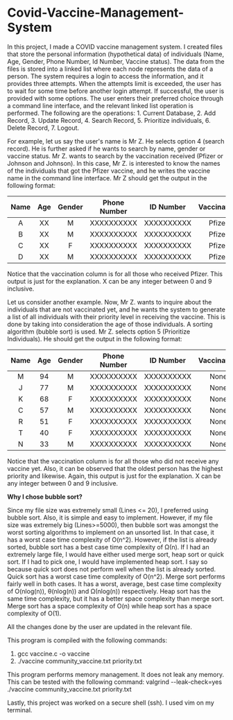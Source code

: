 # Covid-Vaccine-Management-System

In this project, I made a COVID vaccine management system. I created files that store the personal information (hypothetical data) of individuals (Name, Age, Gender, Phone Number, Id Number, Vaccine status). The data from the files is stored into a linked list where each node represents the data of a person. The system requires a login to access the information, and it provides three attempts. When the attempts limit is exceeded, the user has to wait for some time before another login attempt. If successful, the user is provided with some options. The user enters their preferred choice through a command line interface, and the relevant linked list operation is performed. The following are the operations: 1. Current Database, 2. Add Record, 3. Update Record, 4. Search Record, 5. Prioritize individuals, 6. Delete Record, 7. Logout.

For example, let us say the user's name is Mr Z. He selects option 4 (search record). He is further asked if he wants to search by name, gender or vaccine status. Mr Z. wants to search by the vaccination received (Pfizer or Johnson and Johnson). In this case, Mr Z. is interested to know the names of the individuals that got the Pfizer vaccine, and he writes the vaccine name in the command line interface. Mr Z should get the output in the following format:

|Name | Age | Gender  | Phone Number |  ID Number |  Vaccination |
|:---:|:---:|:-------:|:------------:|:----------:|:----------------:|
| A   | XX  |   M     |  XXXXXXXXXX  | XXXXXXXXXX |     Pfizer       |
| B   | XX  |   M     |  XXXXXXXXXX  | XXXXXXXXXX |     Pfizer       |
| C   | XX  |   F     |  XXXXXXXXXX  | XXXXXXXXXX |     Pfizer       |
| D   | XX  |   M     |  XXXXXXXXXX  | XXXXXXXXXX |     Pfizer       |


Notice that the vaccination column is for all those who received Pfizer. This output is just for the explanation. X can be any integer between 0 and 9 inclusive. 

Let us consider another example. Now, Mr Z. wants to inquire about the individuals that are not vaccinated yet, and he wants the system to generate a list of all individuals with their priority level in receiving the vaccine. This is done by taking into consideration the age of those individuals. A sorting algorithm (bubble sort) is used. Mr Z. selects option 5 (Prioritize Individuals). He should get the output in the following format:

|Name| Age | Gender| Phone Number |  ID Number  |Vaccination |
|:--:|:-------:|:-----:|:------------:|:-----------:|:--------------:|
| M  |   94    |  M    |  XXXXXXXXXX  |  XXXXXXXXXX |    None        |
| J  |   77    |  M    |  XXXXXXXXXX  |  XXXXXXXXXX |    None        |
| K  |   68    |  F    |  XXXXXXXXXX  |  XXXXXXXXXX |    None        |
| C  |   57    |  M    |  XXXXXXXXXX  |  XXXXXXXXXX |    None        |
| R  |   51    |  F    |  XXXXXXXXXX  |  XXXXXXXXXX |    None        |
| T  |   40    |  F    |  XXXXXXXXXX  |  XXXXXXXXXX |    None        |
| N  |   33    |  M    |  XXXXXXXXXX  |  XXXXXXXXXX |    None        |


Notice that the vaccination column is for all those who did not receive any vaccine yet. Also, it can be observed that the oldest person has the highest priority and likewise. Again, this output is just for the explanation. X can be any integer between 0 and 9 inclusive. 

**Why I chose bubble sort?**

Since my file size was extremely small (Lines <= 20), I preferred using bubble sort. Also, it is simple and easy to implement. However, if my file size was extremely big (Lines>=5000), then bubble sort was amongst the worst sorting algorithms to implement on an unsorted list. In that case, it has a worst case time complexity of O(n^2). However, if the list is already sorted, bubble sort has a best case time complexity of Ω(n). If I had an extremely large file, I would have either used merge sort, heap sort or quick sort. If I had to pick one, I would have implemented heap sort. I say so because quick sort does not perform well when the list is already sorted. Quick sort has a worst case time complexity of O(n^2). Merge sort performs fairly well in both cases. It has a worst, average, best case time complexity of O(nlog(n)), θ(nlog(n)) and Ω(nlog(n)) respectively. Heap sort has the same time complexity, but it has a better space complexity than merge sort. Merge sort has a space complexity of O(n) while heap sort has a space complexity of O(1).


All the changes done by the user are updated in the relevant file.

This program is compiled with the following commands:
1) gcc vaccine.c -o vaccine
2) ./vaccine community_vaccine.txt priority.txt

This program performs memory management. It does not leak any memory. This can be tested with the following command: 
valgrind --leak-check=yes ./vaccine community_vaccine.txt priority.txt

Lastly, this project was worked on a secure shell (ssh). I used vim on my terminal. 
